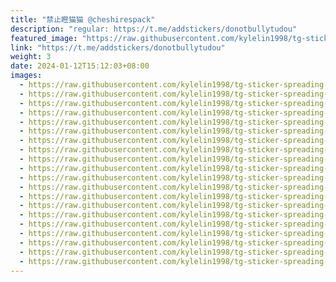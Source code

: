 ```yaml
---
title: "禁止瞪猫猫 @cheshirespack"
description: "regular: https://t.me/addstickers/donotbullytudou"
featured_image: "https://raw.githubusercontent.com/kylelin1998/tg-sticker-spreading-worldwide-images/main/img/ac2eebf6-6a63-4ad4-8a76-eda8336d21bf.jpg"
link: "https://t.me/addstickers/donotbullytudou"
weight: 3
date: 2024-01-12T15:12:03+08:00
images:
  - https://raw.githubusercontent.com/kylelin1998/tg-sticker-spreading-worldwide-images/main/img/ac2eebf6-6a63-4ad4-8a76-eda8336d21bf.jpg
  - https://raw.githubusercontent.com/kylelin1998/tg-sticker-spreading-worldwide-images/main/img/94878234-1305-4165-a61e-175ffb7edda1.jpg
  - https://raw.githubusercontent.com/kylelin1998/tg-sticker-spreading-worldwide-images/main/img/dd9d9d23-61ce-462f-a4e1-030191866feb.jpg
  - https://raw.githubusercontent.com/kylelin1998/tg-sticker-spreading-worldwide-images/main/img/a2d6018f-edde-4afd-ab2d-41981ad56bde.jpg
  - https://raw.githubusercontent.com/kylelin1998/tg-sticker-spreading-worldwide-images/main/img/0e6c3d3d-786c-491e-b3b0-3759561f2312.jpg
  - https://raw.githubusercontent.com/kylelin1998/tg-sticker-spreading-worldwide-images/main/img/95da1e5b-0d93-40bc-9eb4-4149381eef72.jpg
  - https://raw.githubusercontent.com/kylelin1998/tg-sticker-spreading-worldwide-images/main/img/28fc88c7-1991-4f37-819a-3d92cc5bf6e2.jpg
  - https://raw.githubusercontent.com/kylelin1998/tg-sticker-spreading-worldwide-images/main/img/b3eef53d-02a0-4c7e-9b1f-23ca9597cac7.jpg
  - https://raw.githubusercontent.com/kylelin1998/tg-sticker-spreading-worldwide-images/main/img/9f54d695-6511-4425-a6d9-086d8ab7d953.jpg
  - https://raw.githubusercontent.com/kylelin1998/tg-sticker-spreading-worldwide-images/main/img/0bff4e36-0ab8-4566-88ab-62afab069d80.jpg
  - https://raw.githubusercontent.com/kylelin1998/tg-sticker-spreading-worldwide-images/main/img/dd1f632a-fd44-47b6-a46d-44479264088d.jpg
  - https://raw.githubusercontent.com/kylelin1998/tg-sticker-spreading-worldwide-images/main/img/2c5fcce3-68f5-4227-bd57-1273644e8d85.jpg
  - https://raw.githubusercontent.com/kylelin1998/tg-sticker-spreading-worldwide-images/main/img/6f294239-10ea-46d1-b450-9579ba1403be.jpg
  - https://raw.githubusercontent.com/kylelin1998/tg-sticker-spreading-worldwide-images/main/img/5dc85aa9-aba8-49cb-93c1-cf631c1244d0.jpg
  - https://raw.githubusercontent.com/kylelin1998/tg-sticker-spreading-worldwide-images/main/img/69e536a6-4b1e-474f-aab2-afdd6257840a.jpg
  - https://raw.githubusercontent.com/kylelin1998/tg-sticker-spreading-worldwide-images/main/img/57f99e57-c044-45a7-ad21-41d18185acb1.jpg
  - https://raw.githubusercontent.com/kylelin1998/tg-sticker-spreading-worldwide-images/main/img/0fba7e46-4d1a-4e36-b8ba-f97f77ca80a4.jpg
  - https://raw.githubusercontent.com/kylelin1998/tg-sticker-spreading-worldwide-images/main/img/b3eddb8d-6073-494f-ad82-265151d5169e.jpg
  - https://raw.githubusercontent.com/kylelin1998/tg-sticker-spreading-worldwide-images/main/img/30cbcd43-b3c0-497a-94d5-55917650ae20.jpg
  - https://raw.githubusercontent.com/kylelin1998/tg-sticker-spreading-worldwide-images/main/img/365a48fe-0f28-49f9-ba01-28877babea91.jpg
---
```


